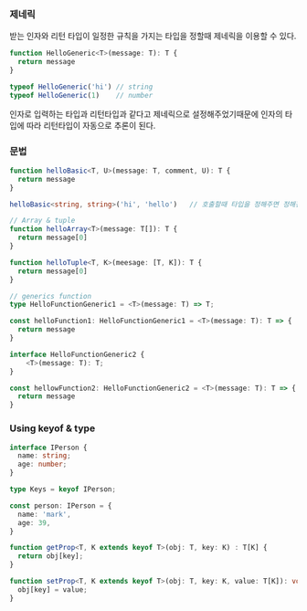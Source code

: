 ### 제네릭

받는 인자와 리턴 타입이 일정한 규칙을 가지는 타입을 정할때 제네릭을 이용할 수 있다.

```js
function HelloGeneric<T>(message: T): T {
  return message
}

typeof HelloGeneric('hi') // string
typeof HelloGeneric(1)    // number  
```

인자로 입력하는 타입과 리턴타입과 같다고 제네릭으로 설정해주었기때문에 인자의 타입에 따라 리턴타입이 자동으로 추론이 된다.

### 문법

```typescript
function helloBasic<T, U>(message: T, comment, U): T {
  return message
}

helloBasic<string, string>('hi', 'hello')   // 호출할때 타입을 정해주면 정해진 타입만 인자로 받을 수 있다.

// Array & tuple
function helloArray<T>(message: T[]): T {
  return message[0]
}

function helloTuple<T, K>(meesage: [T, K]): T {
  return message[0]
}

// generics function
type HelloFunctionGeneric1 = <T>(message: T) => T;

const helloFunction1: HelloFunctionGeneric1 = <T>(message: T): T => {
  return message
}

interface HelloFunctionGeneric2 {
 	<T>(message: T): T;
}

const hellowFunction2: HelloFunctionGeneric2 = <T>(message: T): T => {
  return message
}
```

### Using keyof & type 

```typescript
interface IPerson {
  name: string;
  age: number;
}

type Keys = keyof IPerson;

const person: IPerson = {
  name: 'mark',
  age: 39,
}

function getProp<T, K extends keyof T>(obj: T, key: K) : T[K] {
  return obj[key];
}

function setProp<T, K extends keyof T>(obj: T, key: K, value: T[K]): void {
  obj[key] = value;
}
```

